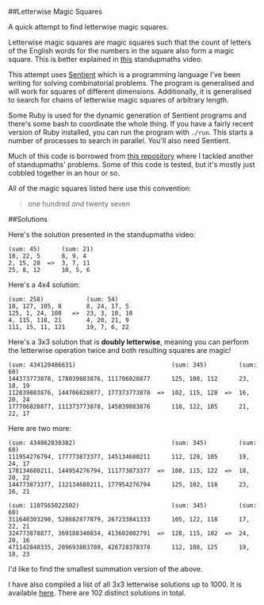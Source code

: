 ##Letterwise Magic Squares

A quick attempt to find letterwise magic squares.

Letterwise magic squares are magic squares such that the count of letters of the
English words for the numbers in the square also form a magic square. This is
better explained in [this](https://www.youtube.com/watch?v=cZ1W1vbuYuQ)
standupmaths video.

This attempt uses [Sentient](http://sentient-lang.org/) which is a programming
language I've been writing for solving combinatorial problems. The program is
generalised and will work for squares of different dimensions. Additionally, it
is generalised to search for chains of letterwise magic squares of arbitrary
length.

Some Ruby is used for the dynamic generation of Sentient programs and there's
some bash to coordinate the whole thing. If you have a fairly recent version of
Ruby installed, you can run the program with `./run`. This starts a number of
processes to search in parallel. You'll also need Sentient.

Much of this code is borrowed from
[this repository](https://github.com/tuzz/number_chains) where I tackled another
of standupmaths' problems. Some of this code is tested, but it's mostly just
cobbled together in an hour or so.

All of the magic squares listed here use this convention:

> one hundred _and_ twenty seven

##Solutions

Here's the solution presented in the standupmaths video:

```
(sum: 45)      (sum: 21)
18, 22, 5      8, 9, 4
2, 15, 28  =>  3, 7, 11
25, 8, 12      10, 5, 6
```

Here's a 4x4 solution:

```
(sum: 258)            (sum: 54)
18, 127, 105, 8       8, 24, 17, 5
125, 1, 24, 108   =>  23, 3, 10, 18
4, 115, 118, 21       4, 20, 21, 9
111, 15, 11, 121      19, 7, 6, 22
```

Here's a 3x3 solution that is **doubly letterwise**, meaning you can perform the
letterwise operation twice and both resulting squares are magic!

```
(sum: 434120486631)                           (sum: 345)         (sum: 60)
144373773878, 178039883876, 111706828877      125, 108, 112      23, 18, 19
112039883876, 144706828877, 177373773878  =>  102, 115, 128  =>  16, 20, 24
177706828877, 111373773878, 145039883876      118, 122, 105      21, 22, 17
```

Here are two more:

```
(sum: 434862830382)                           (sum: 345)         (sum: 60)
111954276794, 177773873377, 145134680211      112, 128, 105      19, 24, 17
178134680211, 144954276794, 111773873377  =>  108, 115, 122  =>  18, 20, 22
144773873377, 112134680211, 177954276794      125, 102, 118      23, 16, 21
```

```
(sum: 1107565022502)                          (sum: 345)         (sum: 60)
311648303290, 528682877879, 267233841333      105, 122, 118      17, 22, 21
324773878877, 369188340834, 413602802791  =>  128, 115, 102  =>  24, 20, 16
471142840335, 209693803789, 426728378378      112, 108, 125      19, 18, 23
```

I'd like to find the smallest summation version of the above.

I have also compiled a list of all 3x3 letterwise solutions up to 1000. It is
available [here](./solutions_up_to_1000.md). There are 102 distinct solutions in
total.
